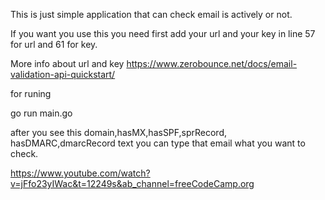 This is just simple application that can check email is actively or not.

If you want you use this you need first add your url and your key in line 57 for url and  61 for key.

More info about url and key 
https://www.zerobounce.net/docs/email-validation-api-quickstart/


for runing 

go run main.go

after you see this domain,hasMX,hasSPF,sprRecord, hasDMARC,dmarcRecord
text you can type that email what you want to check.


https://www.youtube.com/watch?v=jFfo23yIWac&t=12249s&ab_channel=freeCodeCamp.org